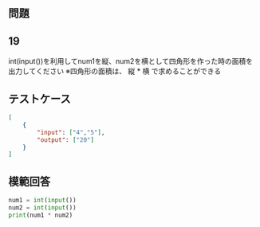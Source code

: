 ## 問題
## 19

int(input())を利用してnum1を縦、num2を横として四角形を作った時の面積を出力してください
※四角形の面積は、 縦 * 横 で求めることができる


## テストケース

```json
[
	{
		"input": ["4","5"],
		"output": ["20"]
	}
]
```

## 模範回答
```python
num1 = int(input())
num2 = int(input())
print(num1 * num2)
```